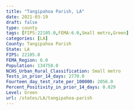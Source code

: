 ```yaml
---
title: "Tangipahoa Parish, LA"
date: 2021-03-19
draft: false
type: county
tags: [FIPS:22105.0,FEMA:6.0,Small metro,Green]
categories: [LA]
County: Tangipahoa Parish
State: LA
FIPS: 22105.0
FEMA_Region: 6.0
Population: 134758.0
NCHS_Urban_Rural_Classification: Small metro
Tests_in_prior_14_days: 2770.0
Fourteen_day_test_rate_per_100000: 2056.0
Percent_Positivity_in_prior_14_days: 0.029
Level: Green
url: /states/LA/tangipahoa-parish
---
```



